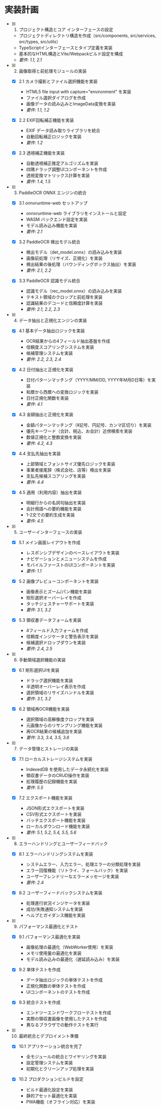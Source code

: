# 実装計画

- [x] 1. プロジェクト構造とコア インターフェースの設定
  - プロジェクトディレクトリ構造を作成（src/components, src/services, src/types, src/utils）
  - TypeScriptインターフェースとタイプ定義を実装
  - 基本的なHTML構造とVite/Webpackビルド設定を構成
  - _要件: 1.1, 2.1_

- [x] 2. 画像取得と前処理モジュールの実装
  - [x] 2.1 カメラ撮影とファイル選択機能を実装
    - HTML5 file input with capture="environment" を実装
    - ファイル選択ダイアログを作成
    - 画像データの読み込みとImageData変換を実装
    - _要件: 1.1, 1.2_
  
  - [x] 2.2 EXIF回転補正機能を実装
    - EXIF データ読み取りライブラリを統合
    - 自動回転補正ロジックを実装
    - _要件: 1.2_
  
  - [x] 2.3 透視補正機能を実装
    - 自動透視補正推定アルゴリズムを実装
    - 四隅ドラッグ調整UIコンポーネントを作成
    - 透視変換マトリックス計算を実装
    - _要件: 1.4, 1.5_

- [x] 3. PaddleOCR ONNX エンジンの統合
  - [x] 3.1 onnxruntime-web セットアップ
    - onnxruntime-web ライブラリをインストールと設定
    - WASM バックエンド設定を実装
    - モデル読み込み機能を実装
    - _要件: 2.1_
  
  - [x] 3.2 PaddleOCR 検出モデル統合
    - 検出モデル（det_model.onnx）の読み込みを実装
    - 画像前処理（リサイズ、正規化）を実装
    - 検出結果の後処理（バウンディングボックス抽出）を実装
    - _要件: 2.1, 2.2_
  
  - [x] 3.3 PaddleOCR 認識モデル統合
    - 認識モデル（rec_model.onnx）の読み込みを実装
    - テキスト領域のクロップと前処理を実装
    - 認識結果のデコードと信頼度計算を実装
    - _要件: 2.1, 2.2, 2.3_

- [x] 4. データ抽出と正規化エンジンの実装
  - [x] 4.1 基本データ抽出ロジックを実装
    - OCR結果からの4フィールド抽出基盤を作成
    - 信頼度スコアリングシステムを実装
    - 候補管理システムを実装
    - _要件: 2.2, 2.3, 2.4_
  
  - [x] 4.2 日付抽出と正規化を実装
    - 日付パターンマッチング（YYYY/MM/DD, YYYY年M月D日等）を実装
    - 和暦から西暦への変換ロジックを実装
    - 日付正規化関数を実装
    - _要件: 4.1_
  
  - [x] 4.3 金額抽出と正規化を実装
    - 金額パターンマッチング（¥記号、円記号、カンマ区切り）を実装
    - 優先キーワード（合計、税込、お会計）近傍検索を実装
    - 数値正規化と整数変換を実装
    - _要件: 4.2, 4.3_
  
  - [x] 4.4 支払先抽出を実装
    - 上部領域とフォントサイズ優先ロジックを実装
    - 事業者接尾辞（株式会社、店等）検出を実装
    - 支払先候補スコアリングを実装
    - _要件: 4.4_
  
  - [x] 4.5 適用（利用内容）抽出を実装
    - 明細行からの名詞句抽出を実装
    - 会計用語への要約機能を実装
    - 1-2文での要約生成を実装
    - _要件: 4.5_

- [x] 5. ユーザーインターフェースの実装
  - [x] 5.1 メイン画面レイアウトを作成
    - レスポンシブデザインのベースレイアウトを実装
    - ナビゲーションとメニューシステムを作成
    - モバイルファーストのUIコンポーネントを実装
    - _要件: 1.1_
  
  - [x] 5.2 画像プレビューコンポーネントを実装
    - 画像表示とズーム/パン機能を実装
    - 矩形選択オーバーレイを作成
    - タッチジェスチャーサポートを実装
    - _要件: 3.1, 3.2_
  
  - [x] 5.3 領収書データフォームを実装
    - 4フィールド入力フォームを作成
    - 信頼度インジケータと警告表示を実装
    - 候補選択ドロップダウンを実装
    - _要件: 2.4, 2.5_

- [x] 6. 手動領域選択機能の実装
  - [x] 6.1 矩形選択UIを実装
    - ドラッグ選択機能を実装
    - 半透明オーバーレイ表示を作成
    - 選択領域のリサイズハンドルを実装
    - _要件: 3.1, 3.2_
  
  - [x] 6.2 領域再OCR機能を実装
    - 選択領域の高解像度クロップを実装
    - 元画像からのリサンプリング機能を実装
    - 再OCR結果の候補追加を実装
    - _要件: 3.3, 3.4, 3.5, 3.6_

- [x] 7. データ管理とストレージの実装
  - [x] 7.1 ローカルストレージシステムを実装
    - IndexedDB を使用したデータ永続化を実装
    - 領収書データのCRUD操作を実装
    - 処理履歴の記録機能を実装
    - _要件: 5.5_
  
  - [x] 7.2 エクスポート機能を実装
    - JSON形式エクスポートを実装
    - CSV形式エクスポートを実装
    - バッチエクスポート機能を実装
    - ローカルダウンロード機能を実装
    - _要件: 5.1, 5.2, 5.4, 5.5, 5.6_

- [x] 8. エラーハンドリングとユーザーフィードバック
  - [x] 8.1 エラーハンドリングシステムを実装
    - システムエラー、入力エラー、処理エラーの分類処理を実装
    - エラー回復機能（リトライ、フォールバック）を実装
    - ユーザーフレンドリーなエラーメッセージを実装
    - _要件: 2.4_
  
  - [x] 8.2 ユーザーフィードバックシステムを実装
    - 処理進行状況インジケータを実装
    - 成功/失敗通知システムを実装
    - ヘルプとガイダンス機能を実装

- [x] 9. パフォーマンス最適化とテスト
  - [x] 9.1 パフォーマンス最適化を実装
    - 画像処理の最適化（WebWorker使用）を実装
    - メモリ使用量の最適化を実装
    - モデル読み込みの最適化（遅延読み込み）を実装
  
  - [x] 9.2 単体テストを作成
    - データ抽出ロジックの単体テストを作成
    - 正規化関数の単体テストを作成
    - UIコンポーネントのテストを作成
  
  - [x] 9.3 統合テストを作成
    - エンドツーエンドワークフローテストを作成
    - 実際の領収書画像を使用したテストを作成
    - 異なるブラウザでの動作テストを実行

- [x] 10. 最終統合とデプロイメント準備
  - [x] 10.1 アプリケーション統合を完了
    - 全モジュールの統合とワイヤリングを実装
    - 設定管理システムを実装
    - 初期化とクリーンアップ処理を実装
  
  - [x] 10.2 プロダクションビルドを設定
    - ビルド最適化設定を実装
    - 静的アセット最適化を実装
    - PWA機能（オフライン対応）を実装
